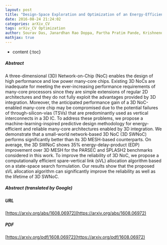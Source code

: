 ```yaml
---
layout: post
title: "Design-Space Exploration and Optimization of an Energy-Efficient and Reliable 3D Small-world Network-on-Chip"
date: 2016-08-24 21:24:02
categories: arXiv_CV
tags: arXiv_CV Optimization
author: Sourav Das, Janardhan Rao Doppa, Partha Pratim Pande, Krishnendu Chakrabarty
mathjax: true
---
```


* content
{:toc}

##### Abstract
A three-dimensional (3D) Network-on-Chip (NoC) enables the design of high performance and low power many-core chips. Existing 3D NoCs are inadequate for meeting the ever-increasing performance requirements of many-core processors since they are simple extensions of regular 2D architectures and they do not fully exploit the advantages provided by 3D integration. Moreover, the anticipated performance gain of a 3D NoC-enabled many-core chip may be compromised due to the potential failures of through-silicon-vias (TSVs) that are predominantly used as vertical interconnects in a 3D IC. To address these problems, we propose a machine-learning-inspired predictive design methodology for energy-efficient and reliable many-core architectures enabled by 3D integration. We demonstrate that a small-world network-based 3D NoC (3D SWNoC) performs significantly better than its 3D MESH-based counterparts. On average, the 3D SWNoC shows 35% energy-delay-product (EDP) improvement over 3D MESH for the PARSEC and SPLASH2 benchmarks considered in this work. To improve the reliability of 3D NoC, we propose a computationally efficient spare-vertical link (sVL) allocation algorithm based on a state-space search formulation. Our results show that the proposed sVL allocation algorithm can significantly improve the reliability as well as the lifetime of 3D SWNoC.

##### Abstract (translated by Google)


##### URL
[https://arxiv.org/abs/1608.06972](https://arxiv.org/abs/1608.06972)

##### PDF
[https://arxiv.org/pdf/1608.06972](https://arxiv.org/pdf/1608.06972)

